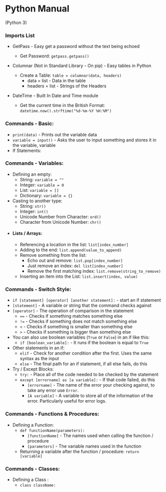 # Python Manual
(Python 3)

### Imports List

- GetPass - Easy get a password without the text being echoed 

  - Get Password: `getpass.getpass()`
  
- Columnar (Not in Standard Library - On pip) - Easy tables in Python

  - Create a Table: `table = columnar(data, headers)`
    - data = list - Data in the table 
    - headers = list - Strings of the Headers
  
- DateTime - Built In Date and Time module

  - Get the current time in the British Format: `datetime.now().strftime("%d-%m-%Y %H:%M")`

### Commands - Basic:

- `print(data)` - Prints out the variable data
- `variable = input()` - Asks the user to input something and stores it in the variable, variable
- If Statements:

### Commands - Variables:
- Defining an empty:
  - String: `variable = ""`
  - Integer: `variable = 0`
  - List: `variable = []`
  - Dictionary: `variable = {}`
- Casting to another type:
  - String: `str()`
  - Integer: `int()`
  - Unicode Number from Character: `ord()`
  - Character from Unicode Number: `chr()`
- #### Lists / Arrays:
  - Referencing a location in the list: `list[index_number]`
  - Adding to the end: `list.append(value_to_append)`
  - Remove something from the list:
    - Echo out and remove: `list.pop[index_number]`
    - Just remove an index: `del list[index_number]`
    - Remove the first matching index: `list.remove(string_to_remove)`
  - Inserting an item into the List: `list.insert(index, value)`


### Commands - Switch Style:

  -  `if [statement] [operator] [another statement]:` - start an if statement
  - `[statement]` - A variable or string that the command checks against
  - `[operator]` - The operation of comparison in the statement
    - `==` - Checks if something matches something else
    - `!=` - Checks if something does not match something else
    - `<` - Checks if something is smaller than something else
    - `>` - Checks if something is bigger than something else
  - You can also use boolean variables (`True` or `False`) in an if like this:
    - `if [boolean_variable]:` - It runs if the boolean is equal to `True`
  - Other statements in an if:
    - `elif` - Check for another condition after the first. Uses the same syntax as the input
    - `else` - The final path for an if statement, if all else fails, do this
- Try / Except Blocks:
  - `try:` - Place all of the code needed to be checked by the statement
  - `except [errorname] as [a variable]:` - If that code failed, do this
    - `[errorname]` - The name of the error your checking against, to take any error use `Error`.
    - `[A variable]` - A variable to store all of the information of the error. Particularly useful for error logs.

### Commands - Functions & Procedures:
- Defining a Function:
  - `def functionName(parameters):`
    - `[functionName]` - The names used when calling the function / procedure
    - `[parameters]` - The variable names used in the function 
  - Returning a variable after the function / procedure: `return [variable]`

### Commands - Classes:
- Defining a Class :
  - `class className:`

